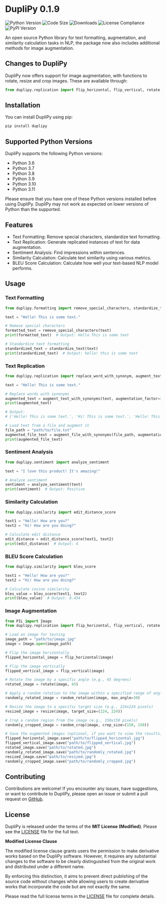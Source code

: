 # DupliPy 0.1.9
![Python Version](https://img.shields.io/badge/python-3.11-blue.svg)
![Code Size](https://img.shields.io/github/languages/code-size/infinitode/duplipy)
![Downloads](https://pepy.tech/badge/duplipy)
![License Compliance](https://img.shields.io/badge/license-compliance-brightgreen.svg)
![PyPI Version](https://img.shields.io/pypi/v/duplipy)

An open source Python library for text formatting, augmentation, and similarity calculation tasks in NLP, the package now also includes additional methods for image augmentation.

## Changes to DupliPy

DupliPy now offers support for image augmentation, with functions to rotate, resize and crop images. These are available through:
```python
from duplipy.replication import flip_horizontal, flip_vertical, rotate, random_rotation, resize, crop, random_crop
```

## Installation

You can install DupliPy using pip:

```bash
pip install duplipy
```

## Supported Python Versions

DupliPy supports the following Python versions:

- Python 3.6
- Python 3.7
- Python 3.8
- Python 3.9
- Python 3.10
- Python 3.11

Please ensure that you have one of these Python versions installed before using DupliPy. DupliPy may not work as expected on lower versions of Python than the supported.

## Features

- Text Formatting: Remove special characters, standardize text formatting.
- Text Replication: Generate replicated instances of text for data augmentation.
- Sentiment Analysis: Find impressions within sentences.
- Similarity Calculation: Calculate text similarity using various metrics.
- BLEU Score Calculation: Calculate how well your text-based NLP model performs.

## Usage

### Text Formatting

```python
from duplipy.formatting import remove_special_characters, standardize_text

text = "Hello! This is some text."

# Remove special characters
formatted_text = remove_special_characters(text)
print(formatted_text)  # Output: Hello This is some text

# Standardize text formatting
standardized_text = standardize_text(text)
print(standardized_text)  # Output: hello! this is some text
```

### Text Replication

```python
from duplipy.replication import replace_word_with_synonym, augment_text_with_synonyms

text = "Hello! This is some text."

# Replace words with synonyms
augmented_text = augment_text_with_synonyms(text, augmentation_factor=3, probability=0.5)
print(augmented_text)

# Output:
# ['Hello! This is some text.', 'Hi! This is some text.', 'Hello! This is certain text.']

# Load text from a file and augment it
file_path = "path/to/file.txt"
augmented_file_text = augment_file_with_synonyms(file_path, augmentation_factor=3, probability=0.5)
print(augmented_file_text)
```

### Sentiment Analysis

```python
from duplipy.sentiment import analyze_sentiment

text = "I love this product! It's amazing!"

# Analyze sentiment
sentiment = analyze_sentiment(text)
print(sentiment)  # Output: Positive
```

### Similarity Calculation

```python
from duplipy.similarity import edit_distance_score

text1 = "Hello! How are you?"
text2 = "Hi! How are you doing?"

# Calculate edit distance
edit_distance = edit_distance_score(text1, text2)
print(edit_distance)  # Output: 4
```

### BLEU Score Calculation

```python
from duplipy.similarity import bleu_score

text1 = "Hello! How are you?"
text2 = "Hi! How are you doing?"

# Calculate cosine similarity
bleu_value = bleu_score(text1, text2)
print(bleu_value)  # Output: 0.434
```

### Image Augmentation

```python
from PIL import Image
from duplipy.replication import flip_horizontal, flip_vertical, rotate, random_rotation, resize, crop, random_crop

# Load an image for testing
image_path = "path/to/image.jpg"
image = Image.open(image_path)

# Flip the image horizontally
flipped_horizontal_image = flip_horizontal(image)

# Flip the image vertically
flipped_vertical_image = flip_vertical(image)

# Rotate the image by a specific angle (e.g., 45 degrees)
rotated_image = rotate(image, 45)

# Apply a random rotation to the image within a specified range of angles (e.g., -30 to 30 degrees)
randomly_rotated_image = random_rotation(image, max_angle=30)

# Resize the image to a specific target size (e.g., 224x224 pixels)
resized_image = resize(image, target_size=(224, 224))

# Crop a random region from the image (e.g., 150x150 pixels)
randomly_cropped_image = random_crop(image, crop_size=(150, 150))

# Save the augmented images (optional, if you want to view the results)
flipped_horizontal_image.save("path/to/flipped_horizontal.jpg")
flipped_vertical_image.save("path/to/flipped_vertical.jpg")
rotated_image.save("path/to/rotated.jpg")
randomly_rotated_image.save("path/to/randomly_rotated.jpg")
resized_image.save("path/to/resized.jpg")
randomly_cropped_image.save("path/to/randomly_cropped.jpg")
```

## Contributing

Contributions are welcome! If you encounter any issues, have suggestions, or want to contribute to DupliPy, please open an issue or submit a pull request on [GitHub](https://github.com/infinitode/duplipy).

## License

DupliPy is released under the terms of the **MIT License (Modified)**. Please see the [LICENSE](https://github.com/infinitode/duplipy/blob/main/LICENSE) file for the full text.

**Modified License Clause**



The modified license clause grants users the permission to make derivative works based on the DupliPy software. However, it requires any substantial changes to the software to be clearly distinguished from the original work and distributed under a different name.

By enforcing this distinction, it aims to prevent direct publishing of the source code without changes while allowing users to create derivative works that incorporate the code but are not exactly the same.

Please read the full license terms in the [LICENSE](https://github.com/infinitode/duplipy/blob/main/LICENSE) file for complete details.
